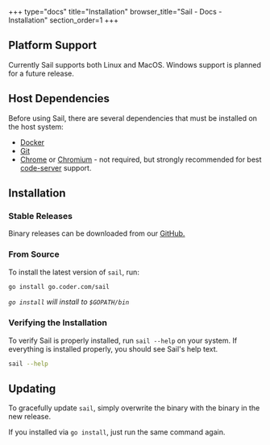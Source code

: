 +++
type="docs"
title="Installation"
browser_title="Sail - Docs - Installation"
section_order=1
+++

## Platform Support

Currently Sail supports both Linux and MacOS. Windows support is planned for a future release.

## Host Dependencies

Before using Sail, there are several dependencies that must be installed on the host system:

- [Docker](https://docs.docker.com/install/)
- [Git](https://git-scm.com/book/en/v2/Getting-Started-Installing-Git)
- [Chrome](https://www.google.com/chrome/) or [Chromium](https://www.chromium.org/getting-involved/download-chromium) - not required, but strongly recommended for best [code-server](https://github.com/codercom/code-server) support.


## Installation

### Stable Releases

Binary releases can be downloaded from our [GitHub.](https://github.com/codercom/sail/releases)

### From Source

To install the latest version of `sail`, run:

```bash
go install go.coder.com/sail
```

_`go install` will install to `$GOPATH/bin`_


### Verifying the Installation

To verify Sail is properly installed, run `sail --help` on your system. If everything is installed
properly, you should see Sail's help text.

```bash
sail --help
```


## Updating

To gracefully update `sail`, simply overwrite the binary with the binary 
in the new release.

If you installed via `go install`, just run the same command again.
